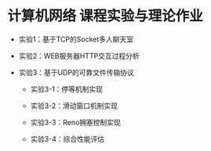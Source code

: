 # 计算机网络 课程实验与理论作业

- 实验1：基于TCP的Socket多人聊天室

- 实验2：WEB服务器HTTP交互过程分析

- 实验3：基于UDP的可靠文件传输协议

  - 实验3-1：停等机制实现
    
  - 实验3-2：滑动窗口机制实现
    
  - 实验3-3：Reno拥塞控制实现
    
  - 实验3-4：综合性能评估
